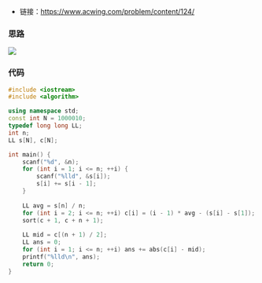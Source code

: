 * 链接：https://www.acwing.com/problem/content/124/

### 思路

![](https://i.loli.net/2021/03/18/gFWlsPTcAqJBQ6N.png)

### 代码

```c++
#include <iostream>
#include <algorithm>

using namespace std;
const int N = 1000010;
typedef long long LL;
int n;
LL s[N], c[N];

int main() {
    scanf("%d", &n);
    for (int i = 1; i <= n; ++i) {
        scanf("%lld", &s[i]);
        s[i] += s[i - 1];
    }
    
    LL avg = s[n] / n;
    for (int i = 2; i <= n; ++i) c[i] = (i - 1) * avg - (s[i] - s[1]);
    sort(c + 1, c + n + 1);
    
    LL mid = c[(n + 1) / 2];
    LL ans = 0;
    for (int i = 1; i <= n; ++i) ans += abs(c[i] - mid);
    printf("%lld\n", ans);
    return 0;
}
```

